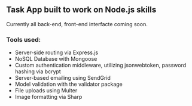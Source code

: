## Task App built to work on Node.js skills

Currently all back-end, front-end interfacte coming soon.

### Tools used:
- Server-side routing via Express.js
- NoSQL Database with Mongoose
- Custom authentication middleware, utilizing jsonwebtoken, password hashing via bcrypt
- Server-based emailing using SendGrid
- Model validation with the validator package
- File uploads using Multer
- Image formatting via Sharp
